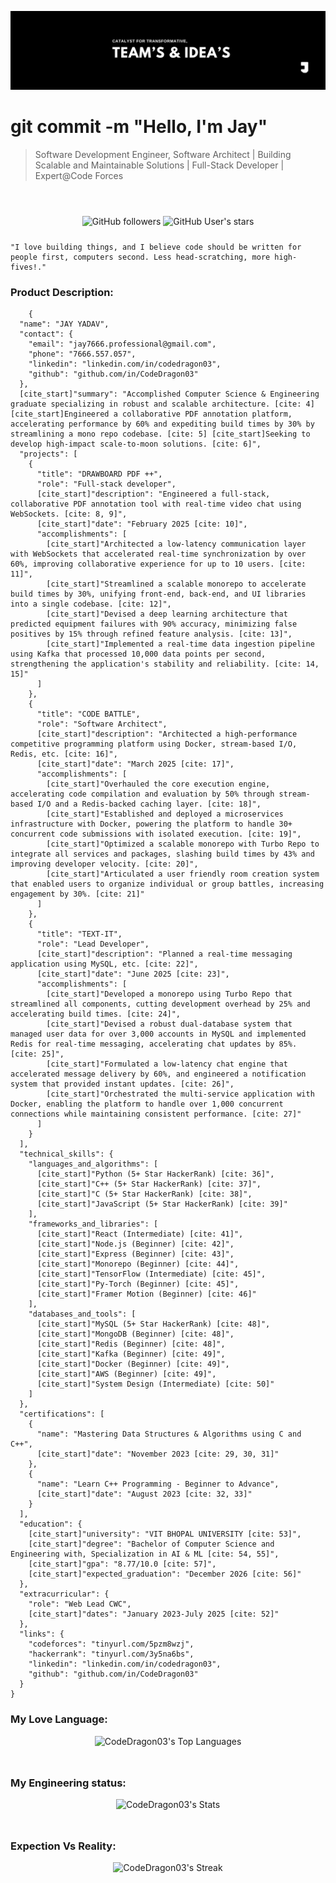 ![Poster](./workflow/Poster.jpeg)

<h1>git commit -m "Hello, I'm Jay" </h1>
<blockquote style="margin-bottom:56px;">
    Software Development Engineer, Software Architect | Building Scalable and Maintainable Solutions | Full-Stack Developer | Expert@Code Forces
</blockquote>

<div style="margin-bottom:24px;" align="center">

![GitHub followers](https://img.shields.io/github/followers/CodeDragon03?style=for-the-badge&logo=github)
![GitHub User's stars](https://img.shields.io/github/stars/CodeDragon03?style=for-the-badge&logo=github)

</div>

    "I love building things, and I believe code should be written for people first, computers second. Less head-scratching, more high-fives!."

<h3>Product Description:</h3>

```
    {
  "name": "JAY YADAV",
  "contact": {
    "email": "jay7666.professional@gmail.com",
    "phone": "7666.557.057",
    "linkedin": "linkedin.com/in/codedragon03",
    "github": "github.com/in/CodeDragon03"
  },
  [cite_start]"summary": "Accomplished Computer Science & Engineering graduate specializing in robust and scalable architecture. [cite: 4] [cite_start]Engineered a collaborative PDF annotation platform, accelerating performance by 60% and expediting build times by 30% by streamlining a mono repo codebase. [cite: 5] [cite_start]Seeking to develop high-impact scale-to-moon solutions. [cite: 6]",
  "projects": [
    {
      "title": "DRAWBOARD PDF ++",
      "role": "Full-stack developer",
      [cite_start]"description": "Engineered a full-stack, collaborative PDF annotation tool with real-time video chat using WebSockets. [cite: 8, 9]",
      [cite_start]"date": "February 2025 [cite: 10]",
      "accomplishments": [
        [cite_start]"Architected a low-latency communication layer with WebSockets that accelerated real-time synchronization by over 60%, improving collaborative experience for up to 10 users. [cite: 11]",
        [cite_start]"Streamlined a scalable monorepo to accelerate build times by 30%, unifying front-end, back-end, and UI libraries into a single codebase. [cite: 12]",
        [cite_start]"Devised a deep learning architecture that predicted equipment failures with 90% accuracy, minimizing false positives by 15% through refined feature analysis. [cite: 13]",
        [cite_start]"Implemented a real-time data ingestion pipeline using Kafka that processed 10,000 data points per second, strengthening the application's stability and reliability. [cite: 14, 15]"
      ]
    },
    {
      "title": "CODE BATTLE",
      "role": "Software Architect",
      [cite_start]"description": "Architected a high-performance competitive programming platform using Docker, stream-based I/O, Redis, etc. [cite: 16]",
      [cite_start]"date": "March 2025 [cite: 17]",
      "accomplishments": [
        [cite_start]"Overhauled the core execution engine, accelerating code compilation and evaluation by 50% through stream-based I/O and a Redis-backed caching layer. [cite: 18]",
        [cite_start]"Established and deployed a microservices infrastructure with Docker, powering the platform to handle 30+ concurrent code submissions with isolated execution. [cite: 19]",
        [cite_start]"Optimized a scalable monorepo with Turbo Repo to integrate all services and packages, slashing build times by 43% and improving developer velocity. [cite: 20]",
        [cite_start]"Articulated a user friendly room creation system that enabled users to organize individual or group battles, increasing engagement by 30%. [cite: 21]"
      ]
    },
    {
      "title": "TEXT-IT",
      "role": "Lead Developer",
      [cite_start]"description": "Planned a real-time messaging application using MySQL, etc. [cite: 22]",
      [cite_start]"date": "June 2025 [cite: 23]",
      "accomplishments": [
        [cite_start]"Developed a monorepo using Turbo Repo that streamlined all components, cutting development overhead by 25% and accelerating build times. [cite: 24]",
        [cite_start]"Devised a robust dual-database system that managed user data for over 3,000 accounts in MySQL and implemented Redis for real-time messaging, accelerating chat updates by 85%. [cite: 25]",
        [cite_start]"Formulated a low-latency chat engine that accelerated message delivery by 60%, and engineered a notification system that provided instant updates. [cite: 26]",
        [cite_start]"Orchestrated the multi-service application with Docker, enabling the platform to handle over 1,000 concurrent connections while maintaining consistent performance. [cite: 27]"
      ]
    }
  ],
  "technical_skills": {
    "languages_and_algorithms": [
      [cite_start]"Python (5+ Star HackerRank) [cite: 36]",
      [cite_start]"C++ (5+ Star HackerRank) [cite: 37]",
      [cite_start]"C (5+ Star HackerRank) [cite: 38]",
      [cite_start]"JavaScript (5+ Star HackerRank) [cite: 39]"
    ],
    "frameworks_and_libraries": [
      [cite_start]"React (Intermediate) [cite: 41]",
      [cite_start]"Node.js (Beginner) [cite: 42]",
      [cite_start]"Express (Beginner) [cite: 43]",
      [cite_start]"Monorepo (Beginner) [cite: 44]",
      [cite_start]"TensorFlow (Intermediate) [cite: 45]",
      [cite_start]"Py-Torch (Beginner) [cite: 45]",
      [cite_start]"Framer Motion (Beginner) [cite: 46]"
    ],
    "databases_and_tools": [
      [cite_start]"MySQL (5+ Star HackerRank) [cite: 48]",
      [cite_start]"MongoDB (Beginner) [cite: 48]",
      [cite_start]"Redis (Beginner) [cite: 48]",
      [cite_start]"Kafka (Beginner) [cite: 49]",
      [cite_start]"Docker (Beginner) [cite: 49]",
      [cite_start]"AWS (Beginner) [cite: 49]",
      [cite_start]"System Design (Intermediate) [cite: 50]"
    ]
  },
  "certifications": [
    {
      "name": "Mastering Data Structures & Algorithms using C and C++",
      [cite_start]"date": "November 2023 [cite: 29, 30, 31]"
    },
    {
      "name": "Learn C++ Programming - Beginner to Advance",
      [cite_start]"date": "August 2023 [cite: 32, 33]"
    }
  ],
  "education": {
    [cite_start]"university": "VIT BHOPAL UNIVERSITY [cite: 53]",
    [cite_start]"degree": "Bachelor of Computer Science and Engineering with, Specialization in AI & ML [cite: 54, 55]",
    [cite_start]"gpa": "8.77/10.0 [cite: 57]",
    [cite_start]"expected_graduation": "December 2026 [cite: 56]"
  },
  "extracurricular": {
    "role": "Web Lead CWC",
    [cite_start]"dates": "January 2023-July 2025 [cite: 52]"
  },
  "links": {
    "codeforces": "tinyurl.com/5pzm8wzj",
    "hackerrank": "tinyurl.com/3y5na6bs",
    "linkedin": "linkedin.com/in/codedragon03",
    "github": "github.com/in/CodeDragon03"
  }
}
```

<h3>My Love Language:</h3>

<div style="margin-bottom:48px;" align='center'>

![CodeDragon03's Top Languages](https://github-readme-stats.vercel.app/api/top-langs/?username=CodeDragon03&theme=tokyonight&show_icons=true&hide_border=false&layout=compact)

</div>

<h3>My Engineering status:</h3>

<div style="margin-bottom:48px;" align='center'>

![CodeDragon03's Stats](https://github-readme-stats.vercel.app/api?username=CodeDragon03&theme=tokyonight&show_icons=true&hide_border=false&count_private=true)

</div>

<h3>Expection Vs Reality:</h3>

<div align='center'>

![CodeDragon03's Streak](https://github-readme-streak-stats.herokuapp.com/?user=CodeDragon03&theme=tokyonight&hide_border=false)

</div>
